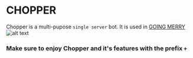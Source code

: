 # CHOPPER
Chopper is a multi-pupose ```single server``` bot. It is used in [GOING MERRY](https://discord.gg/B4dm77)
![alt text](https://cdn.discordapp.com/avatars/704083699968376992/5508c5beeb5753a2ec15ee1aefea0daa.png?size=128)

### Make sure to enjoy Chopper and it's features with the prefix ```+```
